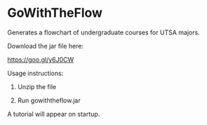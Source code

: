 # GoWithTheFlow
Generates a flowchart of undergraduate courses for UTSA majors.


Download the jar file here:

https://goo.gl/y6J0CW


Usage instructions:

1) Unzip the file

2) Run gowiththeflow.jar


A tutorial will appear on startup.
